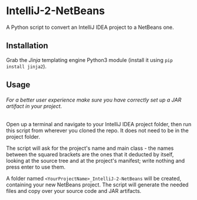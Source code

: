 IntelliJ-2-NetBeans
===================
A Python script to convert an IntelliJ IDEA project to a NetBeans one.

Installation
------------
Grab the *Jinja* templating engine Python3 module (install it using ```pip install jinja2```).

Usage
-----
###### For a better user experience make sure you have correctly set up a JAR artifact in your project.
Open up a terminal and navigate to your IntelliJ IDEA project folder, then run this script from wherever you cloned the repo. It does not need to be in the project folder.

The script will ask for the project's name and main class - the names between the squared brackets are the ones that it deducted by itself, looking at the source tree and at the project's manifest; write nothing and press enter to use them.

A folder named ```<YourProjectName>_IntelliJ-2-NetBeans``` will be created, containing your new NetBeans project. The script will generate the needed files and copy over your source code and JAR artifacts.  
